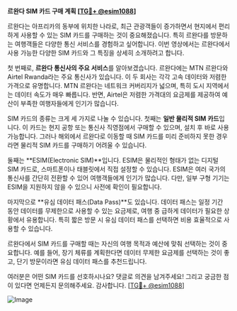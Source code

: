 **르완다 SIM 카드 구매 계획 [[TG💪+ @esim1088](https://t.me/s/esim1088)]**

르완다는 아프리카의 동부에 위치한 나라로, 최근 관광객들이 증가하면서 현지에서 편리하게 사용할 수 있는 SIM 카드를 구매하는 것이 중요해졌습니다. 특히 르완다를 방문하는 여행객들은 다양한 통신 서비스를 경험하고 싶어합니다. 이번 영상에서는 르완다에서 사용 가능한 다양한 SIM 카드와 그 특징을 상세히 소개하려고 합니다.

첫 번째로, **르완다 통신사의 주요 서비스**를 알아보겠습니다. 르완다에는 MTN 르완다와 Airtel Rwanda라는 주요 통신사가 있습니다. 이 두 회사는 각각 고속 데이터와 저렴한 가격으로 유명합니다. MTN 르완다는 네트워크 커버리지가 넓으며, 특히 도시 지역에서는 데이터 속도가 매우 빠릅니다. 반면, Airtel은 저렴한 가격대의 요금제를 제공하여 예산이 부족한 여행자들에게 인기가 많습니다.

SIM 카드의 종류는 크게 세 가지로 나눌 수 있습니다. 첫째는 **일반 물리적 SIM 카드**입니다. 이 카드는 현지 공항 또는 통신사 직영점에서 구매할 수 있으며, 설치 후 바로 사용 가능합니다. 그러나 해외에서 르완다로 이동할 때 SIM 카드를 미리 준비하지 못한 경우라면 물리적 SIM 카드를 구매하기 어려울 수 있습니다.

둘째는 **ESIM(Electronic SIM)**입니다. ESIM은 물리적인 형태가 없는 디지털 SIM 카드로, 스마트폰이나 태블릿에서 직접 설정할 수 있습니다. ESIM은 여러 국가의 통신사를 간단히 전환할 수 있어 여행객들에게 인기가 많습니다. 다만, 일부 구형 기기는 ESIM을 지원하지 않을 수 있으니 사전에 확인이 필요합니다.

마지막으로 **유심 데이터 패스(Data Pass)**도 있습니다. 데이터 패스는 일정 기간 동안 데이터를 무제한으로 사용할 수 있는 요금제로, 여행 중 급하게 데이터가 필요한 상황에서 유용합니다. 특히 짧은 방문 시 유심 데이터 패스를 선택하면 비용 효율적으로 사용할 수 있습니다.

르완다에서 SIM 카드를 구매할 때는 자신의 여행 목적과 예산에 맞춰 선택하는 것이 중요합니다. 예를 들어, 장기 체류를 계획한다면 데이터 무제한 요금제를 선택하는 것이 좋고, 단기 방문이라면 유심 데이터 패스를 추천드립니다.

여러분은 어떤 SIM 카드를 선호하시나요? 댓글로 의견을 남겨주세요! 그리고 궁금한 점이 있다면 언제든지 문의해주세요. 감사합니다. [[TG💪+ @esim1088](https://t.me/s/esim1088)]

![Image](https://i.postimg.cc/Y0z9fWf4/image.png)